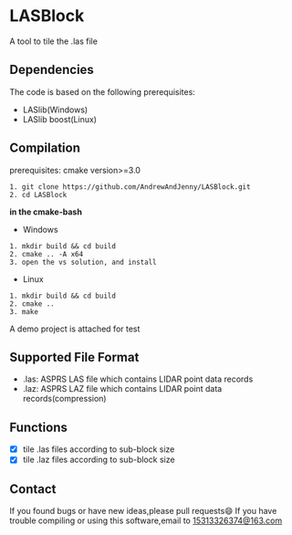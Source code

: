 # LASBlock

A tool to tile the .las file

## Dependencies

The code is based on the following prerequisites:
* LASlib(Windows)
* LASlib boost(Linux)

##  Compilation
prerequisites: cmake version>=3.0

```
1. git clone https://github.com/AndrewAndJenny/LASBlock.git
2. cd LASBlock
```

**in the cmake-bash**
* Windows
```
1. mkdir build && cd build
2. cmake .. -A x64
3. open the vs solution, and install
```
* Linux
```
1. mkdir build && cd build
2. cmake ..
3. make
```
A demo project is attached for test

## Supported File Format
* .las: ASPRS LAS file which contains LIDAR point data records
* .laz: ASPRS LAZ file which contains LIDAR point data records(compression)
## Functions
- [x] tile .las files according to sub-block size
- [x] tile .laz files according to sub-block size

##  Contact
If you found bugs or have new ideas,please pull requests:smile:
If you have trouble compiling or using this software,email to 15313326374@163.com
